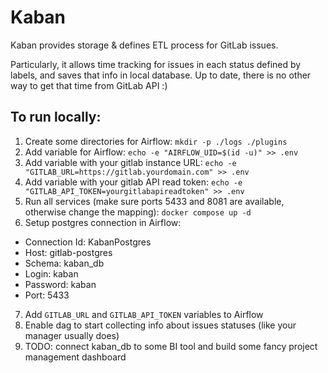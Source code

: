 # Kaban
Kaban provides storage & defines ETL process for GitLab issues.

Particularly, it allows time tracking for issues in each status defined by labels, and saves that info in local database. Up to date, there is no other way to get that time from GitLab API :)

## To run locally:
1. Create some directories for Airflow: `mkdir -p ./logs ./plugins`
2. Add variable for Airflow: `echo -e "AIRFLOW_UID=$(id -u)" >> .env`
3. Add variable with your gitlab instance URL: `echo -e "GITLAB_URL=https://gitlab.yourdomain.com" >> .env`
4. Add variable with your gitlab API read token: `echo -e "GITLAB_API_TOKEN=yourgitlabapireadtoken" >> .env`
5. Run all services (make sure ports 5433 and 8081 are available, otherwise change the mapping): `docker compose up -d`
6. Setup postgres connection in Airflow:
- Connection Id: KabanPostgres
- Host: gitlab-postgres
- Schema: kaban_db
- Login: kaban
- Password: kaban
- Port: 5433
7. Add `GITLAB_URL` and `GITLAB_API_TOKEN` variables to Airflow
8. Enable dag to start collecting info about issues statuses (like your manager usually does)
9. TODO: connect kaban_db to some BI tool and build some fancy project management dashboard 
